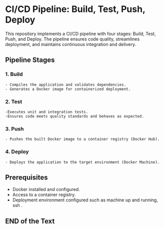 # CI/CD Pipeline: Build, Test, Push, Deploy
This repository implements a CI/CD pipeline with four stages: Build, Test, Push, and Deploy. The pipeline ensures code quality, streamlines deployment, and maintains continuous integration and delivery.

## Pipeline Stages
### 1. Build

    - Compiles the application and validates dependencies.
    - Generates a Docker image for containerized deployment.

### 2. Test
    
    -Executes unit and integration tests.
    -Ensures code meets quality standards and behaves as expected.

### 3. Push
    
    - Pushes the built Docker image to a container registry (Docker Hub).

### 4. Deploy

    - Deploys the application to the target environment (Docker Machine).

## Prerequisites
- Docker installed and configured.
- Access to a container registry.
- Deployment environment configured such as machine up and running, ssh .

## END of the Text
